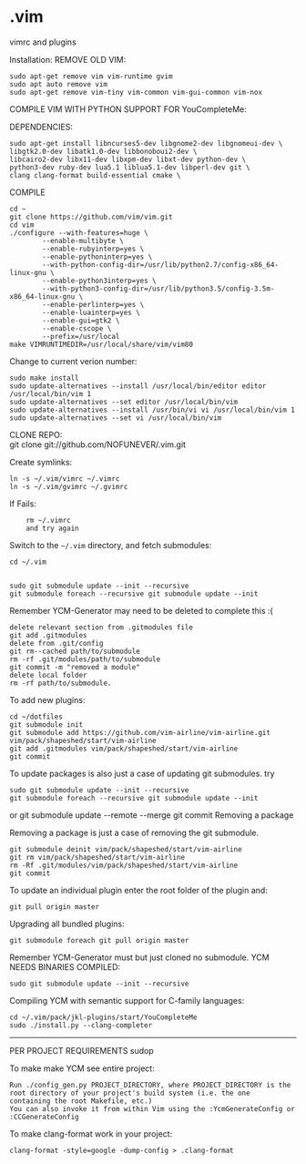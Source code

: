 # .vim
vimrc and plugins

Installation:
REMOVE OLD VIM:
    
    sudo apt-get remove vim vim-runtime gvim
    sudo apt auto remove vim
    sudo apt-get remove vim-tiny vim-common vim-gui-common vim-nox
    
 COMPILE VIM WITH PYTHON SUPPORT FOR YouCompleteMe:

DEPENDENCIES:
    
    sudo apt-get install libncurses5-dev libgnome2-dev libgnomeui-dev \
    libgtk2.0-dev libatk1.0-dev libbonoboui2-dev \
    libcairo2-dev libx11-dev libxpm-dev libxt-dev python-dev \
    python3-dev ruby-dev lua5.1 liblua5.1-dev libperl-dev git \
    clang clang-format build-essential cmake \   
    
    
COMPILE
    
    cd ~
    git clone https://github.com/vim/vim.git
    cd vim
    ./configure --with-features=huge \
            --enable-multibyte \
            --enable-rubyinterp=yes \
            --enable-pythoninterp=yes \
            --with-python-config-dir=/usr/lib/python2.7/config-x86_64-linux-gnu \
            --enable-python3interp=yes \
            --with-python3-config-dir=/usr/lib/python3.5/config-3.5m-x86_64-linux-gnu \
            --enable-perlinterp=yes \
            --enable-luainterp=yes \
            --enable-gui=gtk2 \
            --enable-cscope \
            --prefix=/usr/local
    make VIMRUNTIMEDIR=/usr/local/share/vim/vim80

Change to current verion number:


    sudo make install
    sudo update-alternatives --install /usr/local/bin/editor editor /usr/local/bin/vim 1
    sudo update-alternatives --set editor /usr/local/bin/vim
    sudo update-alternatives --install /usr/bin/vi vi /usr/local/bin/vim 1
    sudo update-alternatives --set vi /usr/local/bin/vim
    
 CLONE REPO:   
    git clone git://github.com/NOFUNEVER/.vim.git

Create symlinks:

    ln -s ~/.vim/vimrc ~/.vimrc
    ln -s ~/.vim/gvimrc ~/.gvimrc
    
   If Fails:
        
        rm ~/.vimrc
        and try again
    
Switch to the `~/.vim` directory, and fetch submodules:

    cd ~/.vim


    sudo git submodule update --init --recursive
    git submodule foreach --recursive git submodule update --init

Remember YCM-Generator may need to be deleted to complete this :(

    delete relevant section from .gitmodules file
    git add .gitmodules
    delete from .git/config
    git rm--cached path/to/submodule
    rm -rf .git/modules/path/to/submodule
    git commit -m "removed a module"
    delete local folder
    rm -rf path/to/submodule. 	 


To add new plugins:

    cd ~/dotfiles
    git submodule init
    git submodule add https://github.com/vim-airline/vim-airline.git vim/pack/shapeshed/start/vim-airline
    git add .gitmodules vim/pack/shapeshed/start/vim-airline
    git commit
    
To update packages is also just a case of updating git submodules. try

    sudo git submodule update --init --recursive
    git submodule foreach --recursive git submodule update --init
  or
    git submodule update --remote --merge
    git commit
Removing a package

Removing a package is just a case of removing the git submodule.

    git submodule deinit vim/pack/shapeshed/start/vim-airline
    git rm vim/pack/shapeshed/start/vim-airline
    rm -Rf .git/modules/vim/pack/shapeshed/start/vim-airline
    git commit

To update an individual plugin enter the root folder of the plugin and:
    
    git pull origin master

Upgrading all bundled plugins:
       
    git submodule foreach git pull origin master
     
 

   
Remember YCM-Generator must but just cloned no submodule.
YCM NEEDS BINARIES COMPILED:
    
   
    sudo git submodule update --init --recursive
  

Compiling YCM with semantic support for C-family languages:

    cd ~/.vim/pack/jkl-plugins/start/YouCompleteMe
    sudo ./install.py --clang-completer
 
      
    
-----------------------------------------------------------------------------------------------------------
PER PROJECT REQUIREMENTS
sudop    
    
To make make YCM see entire project:

    Run ./config_gen.py PROJECT_DIRECTORY, where PROJECT_DIRECTORY is the root directory of your project's build system (i.e. the one       containing the root Makefile, etc.)
    You can also invoke it from within Vim using the :YcmGenerateConfig or :CCGenerateConfig
    
To make clang-format work in your project:
    
    clang-format -style=google -dump-config > .clang-format

